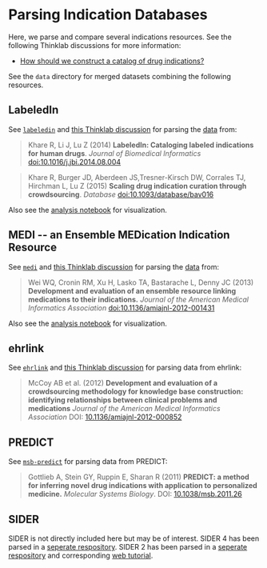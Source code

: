 # Parsing Indication Databases

Here, we parse and compare several indications resources. See the following Thinklab discussions for more information:

+ [How should we construct a catalog of drug indications?](http://thinklab.com/discussion/how-should-we-construct-a-catalog-of-drug-indications/21)

See the `data` directory for merged datasets combining the following resources.

## LabeledIn

See [`labeledin`](labeledin) and [this Thinklab discussion](http://thinklab.com/discussion/processing-labeledin-to-extract-indications/46) for parsing the [data](http://ftp.ncbi.nlm.nih.gov/pub/lu/LabeledIn/) from:

> Khare R, Li J, Lu Z (2014) **LabeledIn: Cataloging labeled indications for human drugs**. *Journal of Biomedical Informatics* [doi:10.1016/j.jbi.2014.08.004](https://dx.doi.org/10.1016/j.jbi.2014.08.004)

> Khare R, Burger JD, Aberdeen JS,Tresner-Kirsch DW, Corrales TJ, Hirchman L, Lu Z (2015) **Scaling drug indication curation through crowdsourcing**. *Database* [doi:10.1093/database/bav016](https://dx.doi.org/10.1093/database/bav016)

Also see the [analysis notebook](http://git.dhimmel.com/indications/labeledin/) for visualization.

## MEDI -- an Ensemble MEDication Indication Resource

See [`medi`](medi) and [this Thinklab discussion](http://thinklab.com/discussion/medi-indications-data-discrepancy-in-resource-specific-counts/31) for parsing the [data](http://knowledgemap.mc.vanderbilt.edu/research/content/MEDI) from:

> Wei WQ, Cronin RM, Xu H, Lasko TA, Bastarache L, Denny JC (2013) **Development and evaluation of an ensemble resource linking medications to their indications.** *Journal of the American Medical Informatics Association* [doi:10.1136/amiajnl-2012-001431](http://dx.doi.org/10.1136/amiajnl-2012-001431)

Also see the [analysis notebook](http://git.dhimmel.com/indications/medi/) for visualization.

## ehrlink

See [`ehrlink`](ehrlink) and [this Thinklab discussion](http://thinklab.com/discussion/extracting-indications-from-the-ehrlink-resource/62) for parsing data from ehrlink:

> McCoy AB et al. (2012) **Development and evaluation of a crowdsourcing methodology for knowledge base construction: identifying relationships between clinical problems and medications** *Journal of the American Medical Informatics Association* DOI: [10.1136/amiajnl-2012-000852](https://dx.doi.org/10.1136/amiajnl-2012-000852)

## PREDICT

See [`msb-predict`](msb-predict) for parsing data from PREDICT:

> Gottlieb A, Stein GY, Ruppin E, Sharan R (2011) **PREDICT: a method for inferring novel drug indications with application to personalized medicine.** *Molecular Systems Biology*. DOI: [10.1038/msb.2011.26](https://dx.doi.org/10.1038/msb.2011.26)

## SIDER

SIDER is not directly included here but may be of interest. SIDER 4 has been parsed in a [seperate respository](https://github.com/dhimmel/SIDER4). SIDER 2 has been parsed in a [seperate respository](https://github.com/dhimmel/SIDER2) and corresponding [web tutorial](http://git.dhimmel.com/SIDER2/).

